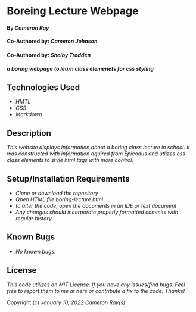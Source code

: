 # Boreing Lecture Webpage

#### By _**Cameron Ray**_
#### Co-Authored by: _Cameron Johnson_
#### Co-Authored by: _Shelby Trodden_

#### _a boring webpage to learn class elemenets for css styling_

## Technologies Used

* _HMTL_
* _CSS_
* _Markdown_



## Description

_This website displays information about a boring class lecture in school. It was constructed with information aquired from Epicodus and utlizes css class elements to style html tags with more control._

## Setup/Installation Requirements

* _Clone or download the repository_
* _Open HTML file boring-lecture.html_
* _to alter the code, open the documents in an IDE or text document_
* _Any changes should incorporate properly formatted commits with regular history_


## Known Bugs

* _No known bugs._

## License

_This code utilizes an MIT License. If you have any issues/find bugs. Feel free to report them to me at here or contribute a fix to the code. Thanks!_

Copyright (c) _January 10, 2022_ _Cameron Ray(s)_
